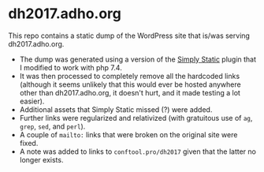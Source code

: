 # dh2017.adho.org

This repo contains a static dump of the WordPress site that is/was serving dh2017.adho.org.

- The dump was generated using a version of the [Simply Static](https://wordpress.org/support/plugin/simply-static/) plugin that I modified to work with php 7.4.
- It was then processed to completely remove all the hardcoded links (although it seems unlikely that this would ever be hosted anywhere other than dh2017.adho.org, it doesn't hurt, and it made testing a lot easier).
- Additional assets that Simply Static missed (?) were added.
- Further links were regularized and relativized (with gratuitous use of `ag`, `grep`, `sed`, and `perl`).
- A couple of `mailto:` links that were broken on the original site were fixed.
- A note was added to links to `conftool.pro/dh2017` given that the latter no longer exists.
